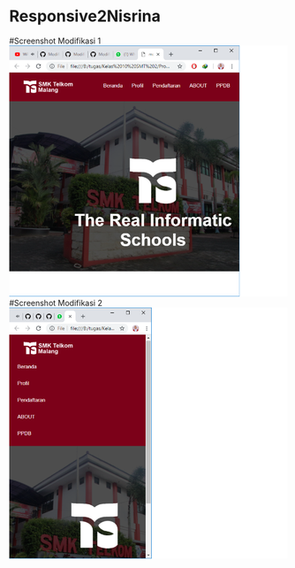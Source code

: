# Responsive2Nisrina
#Screenshot Modifikasi 1
![alt](https://github.com/Ardananisrina/Responsive2Nisrina/blob/master/modifikasi1.png?raw=true)
#Screenshot Modifikasi 2
![alt](https://github.com/Ardananisrina/Responsive2Nisrina/blob/master/modifikasi2.png?raw=true)
